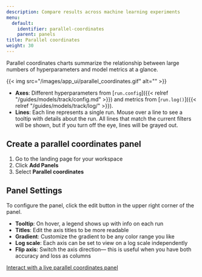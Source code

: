 ```yaml
---
description: Compare results across machine learning experiments
menu:
  default:
    identifier: parallel-coordinates
    parent: panels
title: Parallel coordinates
weight: 30
---
```


Parallel coordinates charts summarize the relationship between large numbers of hyperparameters and model metrics at a glance.

{{< img src="/images/app_ui/parallel_coordinates.gif" alt="" >}}

* **Axes**: Different hyperparameters from [`run.config`]({{< relref "/guides/models/track/config.md" >}}) and metrics from [`run.log()`]({{< relref "/guides/models/track/log/" >}}).
* **Lines**: Each line represents a single run. Mouse over a line to see a tooltip with details about the run. All lines that match the current filters will be shown, but if you turn off the eye, lines will be grayed out.

## Create a parallel coordinates panel

1. Go to the landing page for your workspace
2. Click **Add Panels**
3. Select **Parallel coordinates**

## Panel Settings

To configure the panel, click the edit button in the upper right corner of the panel.

* **Tooltip**: On hover, a legend shows up with info on each run
* **Titles**: Edit the axis titles to be more readable
* **Gradient**: Customize the gradient to be any color range you like
* **Log scale**: Each axis can be set to view on a log scale independently
* **Flip axis**: Switch the axis direction— this is useful when you have both accuracy and loss as columns

[Interact with a live parallel coordinates panel](https://app.wandb.ai/example-team/sweep-demo/reports/Zoom-in-on-Parallel-Coordinates-Charts--Vmlldzo5MTQ4Nw)
